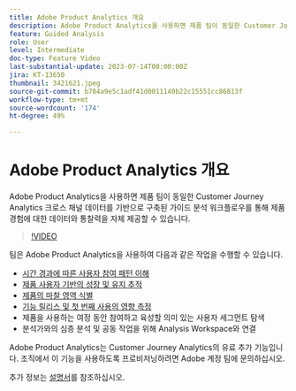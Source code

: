 ```yaml
---
title: Adobe Product Analytics 개요
description: Adobe Product Analytics을 사용하면 제품 팀이 동일한 Customer Journey Analytics 크로스 채널 데이터를 기반으로 구축된 가이드 분석 워크플로우를 통해 제품 경험에 대한 데이터와 통찰력을 자체 제공할 수 있습니다.
feature: Guided Analysis
role: User
level: Intermediate
doc-type: Feature Video
last-substantial-update: 2023-07-14T00:00:00Z
jira: KT-13650
thumbnail: 3421621.jpeg
source-git-commit: b784a9e5c1adf41d0011140b22c15551cc86813f
workflow-type: tm+mt
source-wordcount: '174'
ht-degree: 49%

---
```



# Adobe Product Analytics 개요

Adobe Product Analytics을 사용하면 제품 팀이 동일한 Customer Journey Analytics 크로스 채널 데이터를 기반으로 구축된 가이드 분석 워크플로우를 통해 제품 경험에 대한 데이터와 통찰력을 자체 제공할 수 있습니다.

>[!VIDEO](https://video.tv.adobe.com/v/3421621/?learn=on)

팀은 Adobe Product Analytics을 사용하여 다음과 같은 작업을 수행할 수 있습니다.

* [시간 경과에 따른 사용자 참여 패턴 이해](../guided-analysis/trends/usage-trends-analysis.md)
* [제품 사용자 기반의 성장 및 유지 추적](../guided-analysis/user-growth/active-user-growth-analysis.md)
* [제품의 마찰 영역 식별](../guided-analysis/funnel/funnel-friction-analysis.md)
* [기능 릴리스 및 첫 번째 사용의 영향 측정](../guided-analysis/impact/release-impact-analysis.md)
* 제품을 사용하는 여정 동안 참여하고 육성할 의미 있는 사용자 세그먼트 탐색
* 분석가와의 심층 분석 및 공동 작업을 위해 Analysis Workspace와 연결

Adobe Product Analytics는 Customer Journey Analytics의 유료 추가 기능입니다. 조직에서 이 기능을 사용하도록 프로비저닝하려면 Adobe 계정 팀에 문의하십시오.

추가 정보는 [설명서](https://experienceleague.adobe.com/docs/analytics-platform/using/guided-analysis/overview.html)를 참조하십시오.
